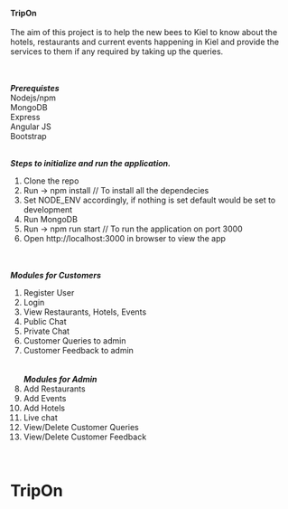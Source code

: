 <b>TripOn </b> <br/> <br/>
The aim of this project is to help the new bees to Kiel to know about the hotels, restaurants and 
current events happening in Kiel and provide the services to them if any required by taking up the queries.

<br/><br/><i><b>Prerequistes</b></i> <br/>
  Nodejs/npm <br/>
  MongoDB <br/> 
  Express <br/> 
  Angular JS<br/>
  Bootstrap<br/>
  <br/>
  
<i><b>Steps to initialize and run the application.</b></i><br/>
1. Clone the repo <br/>
2. Run -> npm install // To install all the dependecies <br/>
3. Set NODE_ENV accordingly, if nothing is set default would be set to development <br/>
4. Run MongoDB <br/>
6. Run -> npm run start // To run the application on port 3000 <br/>
7. Open http://localhost:3000 in browser to view the app <br/><br/><br/>

<i><b>Modules for Customers</b></i> <br/>
1. Register User<br/>
2. Login<br/>
3. View Restaurants, Hotels, Events<br/>
4. Public Chat<br/>
5. Private Chat<br/>
6. Customer Queries to admin <br/>
7. Customer Feedback to admin<br/>
<br/><br/>
<i><b>Modules for Admin</b></i> <br/>
1. Add Restaurants<br/>
2. Add Events<br/>
3. Add Hotels<br/>
4. Live chat<br/>
5. View/Delete Customer Queries<br/>
6. View/Delete Customer Feedback <br/>
<br/>











# TripOn
